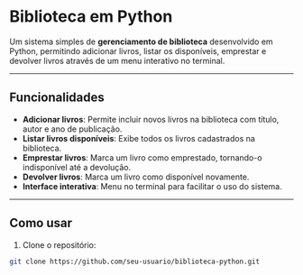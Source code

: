 # Biblioteca em Python

Um sistema simples de **gerenciamento de biblioteca** desenvolvido em Python, permitindo adicionar livros, listar os disponíveis, emprestar e devolver livros através de um menu interativo no terminal.

---

## Funcionalidades

- **Adicionar livros**: Permite incluir novos livros na biblioteca com título, autor e ano de publicação.
- **Listar livros disponíveis**: Exibe todos os livros cadastrados na biblioteca.
- **Emprestar livros**: Marca um livro como emprestado, tornando-o indisponível até a devolução.
- **Devolver livros**: Marca um livro como disponível novamente.
- **Interface interativa**: Menu no terminal para facilitar o uso do sistema.

---

## Como usar

1. Clone o repositório:

```bash
git clone https://github.com/seu-usuario/biblioteca-python.git
